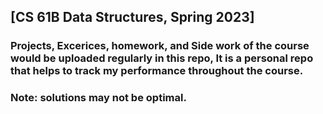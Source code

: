 ## [CS 61B Data Structures, Spring 2023]
### Projects, Excerices, homework, and Side work of the course would be uploaded regularly in this repo, It is a personal repo that helps to track my performance    throughout the course.
### Note: solutions may not be optimal.
